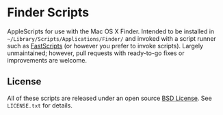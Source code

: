 # Finder Scripts

AppleScripts for use with the Mac OS X Finder. Intended to be installed in `~/Library/Scripts/Applications/Finder/` and invoked with a script runner such as [FastScripts](http://www.red-sweater.com/fastscripts/) (or however you prefer to invoke scripts). Largely unmaintained; however, pull requests with ready-to-go fixes or improvements are welcome.

## License

All of these scripts are released under an open source [BSD License](http://opensource.org/licenses/BSD-3-Clause). See `LICENSE.txt` for details.

